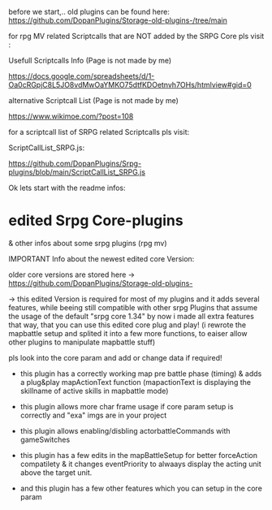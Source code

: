 before we start,..
old plugins can be found here:
https://github.com/DopanPlugins/Storage-old-plugins-/tree/main

for rpg MV related Scriptcalls that are NOT added by the SRPG Core pls visit :

Usefull Scriptcalls Info 
(Page is not made by me)

https://docs.google.com/spreadsheets/d/1-Oa0cRGpjC8L5JO8vdMwOaYMKO75dtfKDOetnvh7OHs/htmlview#gid=0

alternative Scriptcall List
(Page is not made by me)

https://www.wikimoe.com/?post=108

for a scriptcall list of SRPG related Scriptcalls pls visit:

ScriptCallList_SRPG.js:

https://github.com/DopanPlugins/Srpg-plugins/blob/main/ScriptCallList_SRPG.js


Ok lets start with the readme infos:
# edited Srpg Core-plugins 
& other infos about some srpg plugins (rpg mv)

IMPORTANT Info about the newest edited core Version:

older core versions are stored here -> https://github.com/DopanPlugins/Storage-old-plugins-

-> this edited Version is required for most of my plugins and it adds several features,
while beeing still compatible with other srpg Plugins that assume the usage of the default "srpg core 1.34"
by now i made all extra features that way, that you can use this edited core plug and play!
(i rewrote the mapbattle setup and splited it into a few more functions, to eaiser allow other plugins to manipulate mapbattle stuff)

pls look into the core param and add or change data if required!

- this plugin has a correctly working map pre battle phase (timing) & adds a plug&play mapActionText function
(mapactionText is displaying the skillname of active skills in mapbattle mode)

- this plugin allows more char frame usage if core param setup is correctly and "exa" imgs are in your project

- this plugin allows enabling/disbling actorbattleCommands with gameSwitches

- this plugin has a few edits in the mapBattleSetup for better forceAction compatilety & it changes eventPriority to alwaays display the acting unit above the target unit.

- and this plugin has a few other features which you can setup in the core param
